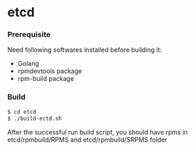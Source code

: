 # etcd
### Prerequisite

Need following softwares installed before building it:

* Golang
* rpmdevtools package
* rpm-build package

### Build

```sh
$ cd etcd
$ ./build-ectd.sh
```

After the successful run build script, you should have rpms in etcd/rpmbuild/RPMS and etcd/rpmbuild/SRPMS folder
